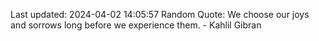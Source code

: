 Last updated: 2024-04-02 14:05:57
Random Quote: We choose our joys and sorrows long before we experience them. - Kahlil Gibran